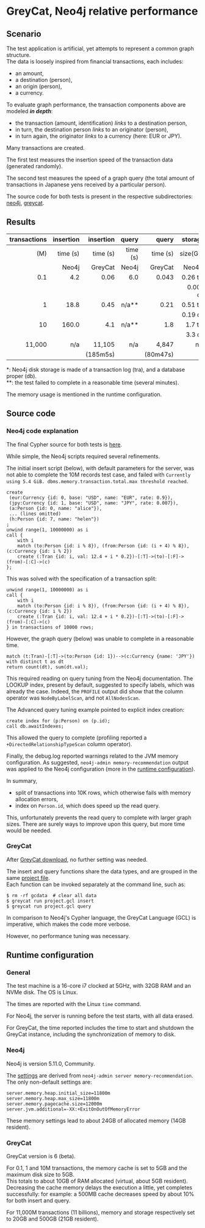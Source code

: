 
# GreyCat, Neo4j relative performance

## Scenario

The test application is artificial, yet attempts to represent a common graph structure.  
The data is loosely inspired from financial transactions, each includes: 

- an amount, 
- a destination (person), 
- an origin (person),
- a currency.

To evaluate graph performance, the transaction components above are modeled ***in depth***:

- the transaction (amount, identification) *links* to a destination person,
- in turn, the destination person *links* to an originator (person),
- in turn again, the originator *links* to a currency (here: EUR or JPY).

Many transactions are created.

The first test measures the insertion speed of the transaction data (generated randomly).  

The second test measures the speed of a graph query (the total amount of transactions in Japanese yens received by a particular person).

The source code for both tests is present in the respective subdirectories: [neo4j](neo4j/), [greycat](greycat/).

## Results

| transactions | insertion | insertion | query    | query    | storage  | storage  |
| ---: | ---: | ---: | ---: | ---: | ---: | ---: |
| (M) | time (s)  | time (s)  | time (s) | time (s) | size(GB) | size(GB) |
|              | Neo4j     | GreyCat   | Neo4j    | GreyCat  | Neo4j*   | GreyCat  |
|       0.1    |     4.2   |     0.06  |     6.0  |    0.043 | 0.26 tra |  0.0035  |
|              |           |           |          |          | 0.001 db |          |
|       1      |    18.8   |     0.45  |   n/a**  |    0.21  | 0.51 tra |  0.035   | 
|              |           |           |          |          | 0.19 db  |          |
|      10      |   160.0   |     4.1   |   n/a**  |    1.8   | 1.7 tra  |  0.34    |
|              |           |           |          |          | 3.3 db   |          |
|  11,000      |    n/a    | 11,105    |   n/a    |  4,847    |  n/a     |  400     |
|              |           | (185m5s)  |          | (80m47s) |          |          |

*: Neo4j disk storage is made of a transaction log (tra), and a database proper (db).  
**: the test failed to complete in a reasonable time (several minutes).

The memory usage is mentioned in the runtime configuration.

## Source code

### Neo4j code explanation

The final Cypher source for both tests is [here](neo4j/).  

While simple, the Neo4j scripts required several refinements.

The initial insert script (below), with default parameters for the server, was not able to complete the 10M records test case, 
and failed with `Currently using 5.4 GiB. dbms.memory.transaction.total.max threshold reached`.
```
create 
 (eur:Currency {id: 0, base: "USD", name: "EUR", rate: 0.9}),
 (jpy:Currency {id: 1, base: "USD", name: "JPY", rate: 0.007}),
 (a:Person {id: 0, name: "alice"}),
 ... (lines omitted)
 (h:Person {id: 7, name: "helen"})
;
unwind range(1, 10000000) as i
call {
	with i
	match (to:Person {id: i % 8}), (from:Person {id: (i + 4) % 8}), (c:Currency {id: i % 2})
	create (:Tran {id: i, val: 12.4 + i * 0.2})-[:T]->(to)-[:F]->(from)-[:C]->(c)
};
```
This was solved with the specification of a transaction split:
```
unwind range(1, 10000000) as i
call {
	with i
	match (to:Person {id: i % 8}), (from:Person {id: (i + 4) % 8}), (c:Currency {id: i % 2})
	create (:Tran {id: i, val: 12.4 + i * 0.2})-[:T]->(to)-[:F]->(from)-[:C]->(c)
} in transactions of 10000 rows;
```
However, the graph query (below) was unable to complete in a reasonable time.
```
match (t:Tran)-[:T]->(to:Person {id: 1})-->(c:Currency {name: 'JPY'})
with distinct t as dt
return count(dt), sum(dt.val);
```
This required reading on query tuning from the Neo4j documentation.
The LOOKUP index, present by default, suggested to specify labels, which was already the case.
Indeed, the `PROFILE` output did show that the column operator was `NodeByLabelScan`, and not `AllNodesScan`.

The Advanced query tuning example pointed to explicit index creation:
```
create index for (p:Person) on (p.id);
call db.awaitIndexes;
```
This allowed the query to complete
(profiling reported a `+DirectedRelationshipTypeScan` column operator).

Finally, the debug.log reported warnings related to the JVM memory configuration.
As suggested, `neo4j-admin memory-recommendation` output was applied to the Neo4j configuration (more in the [runtime configuration](https://github.com/datathings/greycat-perf/blob/main/simple-nested/README.md#runtime-configuration)).

In summary, 

- split of transactions into 10K rows, which otherwise fails with memory allocation errors,
- index on `Person.id`, which does speed up the read query.

This, unfortunately prevents the read query to complete with larger graph sizes.
There are surely ways to improve upon this query, but more time would be needed.

### GreyCat

After [GreyCat download](https://get.greycat.io/), no further setting was needed.

The insert and query functions share the data types, and are grouped in the same [project file](greycat/project.gcl).  
Each function can be invoked separately at the command line, such as:

```
$ rm -rf gcdata  # clear all data
$ greycat run project.gcl insert
$ greycat run project.gcl query
```

In comparison to Neo4j's Cypher language, the GreyCat Language (GCL) is imperative, which makes the code more verbose.

However, no performance tuning was necessary.

## Runtime configuration

### General

The test machine is a 16-core i7 clocked at 5GHz, with 32GB RAM and an NVMe disk.
The OS is Linux.   

The times are reported with the Linux `time` command.  

For Neo4j, the server is running before the test starts, with all data erased.

For GreyCat, the time reported includes the time to start and shutdown the GreyCat instance, including the synchronization of memory to disk.

### Neo4j

Neo4j is version 5.11.0, Community.

The [settings](neo4j/neo4j.conf) are derived from `neo4j-admin server memory-recommendation`.   
The only non-default settings are:
```
server.memory.heap.initial_size=11800m
server.memory.heap.max_size=11800m
server.memory.pagecache.size=12000m
server.jvm.additional=-XX:+ExitOnOutOfMemoryError
```
These memory settings lead to about 24GB of allocated memory (14GB resident).

### GreyCat

GreyCat version is 6 (beta).

For 0.1, 1 and 10M transactions, the memory cache is set to 5GB and the maximum disk size to 5GB.  
This totals to about 10GB of RAM allocated (virtual, about 5GB resident).  
Decreasing the cache memory delays the execution a little, yet completes successfully: 
for example: a 500MB cache decreases speed by about 10% for both insert and query.

For 11,000M transactions (11 billions), memory and storage respectively set to 20GB and 500GB (21GB resident).


